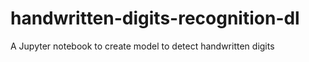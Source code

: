 # handwritten-digits-recognition-dl
A Jupyter notebook to create model to detect handwritten digits
